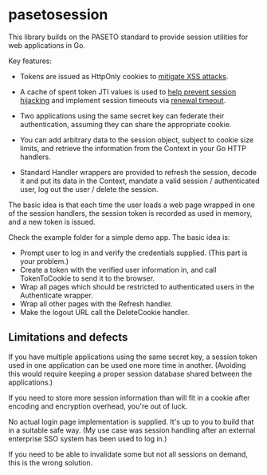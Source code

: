 # pasetosession

This library builds on the PASETO standard to provide session utilities for web applications in Go.

Key features:

 - Tokens are issued as HttpOnly cookies to [mitigate XSS attacks][1].

 - A cache of spent token JTI values is used to [help prevent session hijacking][2] and 
 implement session timeouts via [renewal timeout][3].

 - Two applications using the same secret key can federate their
 authentication, assuming they can share the appropriate cookie.

 - You can add arbitrary data to the session object, subject to cookie size
limits, and retrieve the information from the Context in your Go HTTP
handlers.

 - Standard Handler wrappers are provided to refresh the session, decode it and put its data in the Context, mandate a valid session / authenticated user, log out the user / delete the session.

The basic idea is that each time the user loads a web page wrapped in one of the session handlers, the session token is recorded as used in memory, and a new token is issued.

Check the example folder for a simple demo app. The basic idea is:

 - Prompt user to log in and verify the credentials supplied. (This part is your problem.)
 - Create a token with the verified user information in, and call TokenToCookie to send it to the
   browser.
 - Wrap all pages which should be restricted to authenticated users in the Authenticate wrapper.
 - Wrap all other pages with the Refresh handler.
 - Make the logout URL call the DeleteCookie handler.

## Limitations and defects

If you have multiple applications using the same secret key, a session token used in one application can be used one more time in another. (Avoiding this would require keeping a proper
session database shared between the applications.)

If you need to store more session information than will fit in a cookie after encoding and encryption overhead, you're out of luck.

No actual login page implementation is supplied. It's up to you to build that in a suitable safe way. (My use case was session handling after an external enterprise SSO system
has been used to log in.)

If you need to be able to invalidate some but not all sessions on demand, this is the wrong solution.

 [1]: https://www.owasp.org/index.php/HttpOnly
 [2]: https://www.owasp.org/index.php/Session_fixation
 [3]: https://www.owasp.org/index.php/Session_Management_Cheat_Sheet#Renewal_Timeout